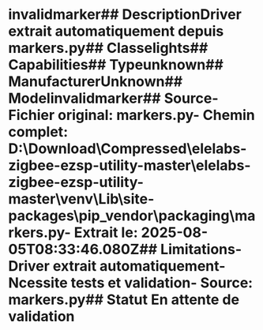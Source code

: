 # invalidmarker##  DescriptionDriver extrait automatiquement depuis markers.py##  Classelights##  Capabilities##  Typeunknown##  ManufacturerUnknown##  Modelinvalidmarker##  Source- **Fichier original**: markers.py- **Chemin complet**: D:\Download\Compressed\elelabs-zigbee-ezsp-utility-master\elelabs-zigbee-ezsp-utility-master\venv\Lib\site-packages\pip\_vendor\packaging\markers.py- **Extrait le**: 2025-08-05T08:33:46.080Z##  Limitations- Driver extrait automatiquement- Ncessite tests et validation- Source: markers.py##  Statut En attente de validation